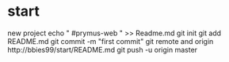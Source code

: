 # start
new project
echo " #prymus-web " >> Readme.md
git init
git add README.md
git commit -m "first commit"
git remote and origin http://bbies99/start/README.md
git push -u origin master
